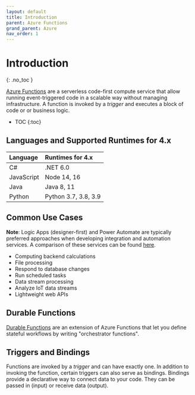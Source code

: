 ```yaml
---
layout: default
title: Introduction
parent: Azure Functions
grand_parent: Azure
nav_order: 1
---
```


# Introduction
{: .no_toc }

[Azure Functions](https://docs.microsoft.com/en-us/azure/azure-functions/)
are a serverless code-first compute service that allow running 
event-triggered code in a scalable way without managing infrastructure. A 
function is invoked by a *trigger* and executes a block of code or 
or business logic.

- TOC
{:toc}

## Languages and Supported Runtimes for 4.x

| Language      | Runtimes for 4.x      |
| :------------ | :-------------------- |
| C#            | .NET 6.0              |
| JavaScript    | Node 14, 16           |
| Java          | Java 8, 11            |
| Python        | Python 3.7, 3.8, 3.9  |

## Common Use Cases

**Note**: Logic Apps (designer-first) and Power Automate are typically 
preferred approaches when developing integration and automation services. 
A comparison of these services can be found 
[here](https://docs.microsoft.com/en-us/azure/azure-functions/functions-compare-logic-apps-ms-flow-webjobs?toc=%2Fazure%2Fazure-functions%2Fdurable%2Ftoc.json).

- Computing backend calculations
- File processing
- Respond to database changes
- Run scheduled tasks
- Data stream processing
- Analyze IoT data streams
- Lightweight web APIs

## Durable Functions

[Durable Functions](https://docs.microsoft.com/en-us/azure/azure-functions/durable/durable-functions-overview?tabs=csharp) 
are an extension of Azure Functions that let you define stateful workflows by 
writing "orchestrator functions".

## Triggers and Bindings

Functions are invoked by a *trigger* and can have exactly one. In addition 
to invoking the function, certain triggers can also serve as bindings. Bindings 
provide a declarative way to connect data to your code. They can be passed 
in (input) or receive data (output).